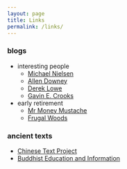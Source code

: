 ```yaml
---
layout: page
title: Links
permalink: /links/
---
```


### blogs

* interesting people
    * [Michael Nielsen][nielsen] 
    * [Allen Downey](http://allendowney.blogspot.com/)
    * [Derek Lowe](http://blogs.sciencemag.org/pipeline/)
    * [Gavin E. Crooks](http://threeplusone.com/gec/)
* early retirement
    * [Mr Money Mustache](http://www.mrmoneymustache.com)
    * [Frugal Woods](http://www.frugalwoods.com)

### ancient texts

* [Chinese Text Project](http://ctext.org/)
* [Buddhist Education and Information][buddhist]


[buddhist]: http://www.buddhanet.net/
[off]: http://www.offconvex.org
[nielsen]: http://michaelnielsen.org/
[colah]: http://colah.github.io
[karthy]: http://karpathy.github.io
[rare]: http://rare-technologies.com/blog/
